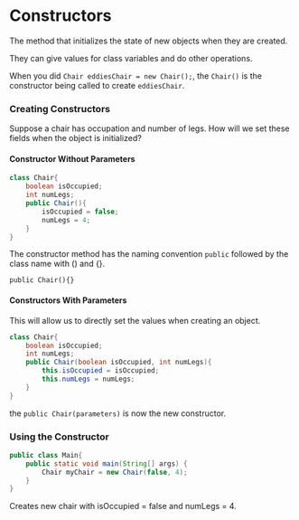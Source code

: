 # Constructors

The method that initializes the state of new objects when they are created.

They can give values for class variables and do other operations. 

When you did `Chair eddiesChair = new Chair();`, the `Chair()` is the constructor
being called to create `eddiesChair`.

### Creating Constructors

Suppose a chair has occupation and number of legs. How will we set
these fields when the object is initialized?

#### Constructor Without Parameters

```java
class Chair{
    boolean isOccupied;
    int numLegs;
    public Chair(){
        isOccupied = false;
        numLegs = 4;
    }
}
```

The constructor method has the naming convention `public` followed by 
the class name with () and {}.

`public Chair(){}`

#### Constructors With Parameters

This will allow us to directly set the values when creating an object.

```java
class Chair{
    boolean isOccupied;
    int numLegs;
    public Chair(boolean isOccupied, int numLegs){
        this.isOccupied = isOccupied;
        this.numLegs = numLegs;
    }
}
```

the `public Chair(parameters)` is now the new constructor.

### Using the Constructor

```java
public class Main{
    public static void main(String[] args) {
        Chair myChair = new Chair(false, 4);
    }
}
```
Creates new chair with isOccupied = false and numLegs = 4.